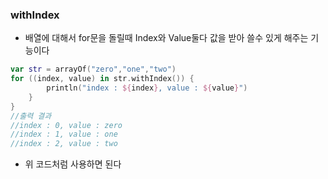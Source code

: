 ### withIndex
- 배열에 대해서 for문을 돌릴때 Index와 Value둘다 값을 받아 쓸수 있게 해주는 기능이다
```kotlin
var str = arrayOf("zero","one","two")
for ((index, value) in str.withIndex()) {
        println("index : ${index}, value : ${value}")
    }
}
//출력 결과
//index : 0, value : zero
//index : 1, value : one
//index : 2, value : two
```
- 위 코드처럼 사용하면 된다